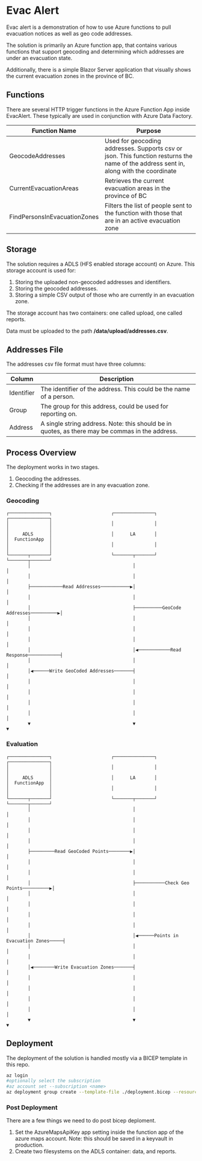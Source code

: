 # Evac Alert

Evac alert is a demonstration of how to use Azure functions to pull 
evacuation notices as well as geo code addresses. 

The solution is primarily an Azure function app, that contains various functions that support geocoding and determining which addresses are under an evacuation state. 

Additionally, there is a simple Blazor Server application that visually shows the current evacuation zones in the province of BC. 

## Functions

There are several HTTP trigger functions in the Azure Function App inside EvacAlert.  These typically are used in conjunction with Azure Data Factory.

| Function Name | Purpose |
|---------------|---------|
| GeocodeAddresses | Used for geocoding addresses.  Supports csv or json. This function resturns the name of the address sent in, along with the coordinate |
| CurrentEvacuationAreas | Retrieves the current evacuation areas in the province of BC |
| FindPersonsInEvacuationZones | Filters the list of people sent to the function with those that are in an active evacuation zone |

## Storage

The solution requires a ADLS (HFS enabled storage account) on Azure.  This storage account is used for: 

1. Storing the uploaded non-geocoded addresses and identifiers.
2. Storing the geocoded addresses.
3. Storing a simple CSV output of those who are currently in an evacuation zone.

The storage account has two containers: one called upload, one called reports. 

Data must be uploaded to the path **/data/upload/addresses.csv**.  

## Addresses File

The addresses csv file format must have three columns:

| Column | Description |
|--------|-------------|
| Identifier | The identifier of the address.  This could be the name of a person. |
| Group | The group for this address, could be used for reporting on. |
| Address | A single string address.  Note: this should be in quotes, as there may be commas in the address. |


## Process Overview

The deployment works in two stages. 

1. Geocoding the addresses. 
2. Checking if the addresses are in any evacuation zone. 

### Geocoding
```
┌───────────────┐                      ┌───────────────┐                      ┌───────────────┐
│               │                      │               │                      │               │
│     ADLS      │                      │      LA       │                      │  FunctionApp  │
│               │                      │               │                      │               │
└───────┬───────┘                      └───────┬───────┘                      └───────┬───────┘
        │                                      │                                      │        
        │                                      │                                      │        
        ├────────────Read Addresses───────────▶│                                      │        
        │                                      │                                      │        
        │                                      ├──────────GeoCode Addresses──────────▶│        
        │                                      │                                      │        
        │                                      │                                      │        
        │                                      │                                      │        
        │                                      │◀────────────Read Response────────────┤        
        │                                      │                                      │        
        │◀──────Write GeoCoded Addresses───────┤                                      │        
        │                                      │                                      │        
        │                                      │                                      │        
        │                                      │                                      │        
        │                                      │                                      │        
        ▼                                      ▼                                      ▼        
```

### Evaluation

```
┌───────────────┐                      ┌───────────────┐                      ┌───────────────┐
│               │                      │               │                      │               │
│     ADLS      │                      │      LA       │                      │  FunctionApp  │
│               │                      │               │                      │               │
└───────┬───────┘                      └───────┬───────┘                      └───────┬───────┘
        │                                      │                                      │        
        │                                      │                                      │        
        │                                      │                                      │        
        │                                      │                                      │        
        ├─────────Read GeoCoded Points────────▶│                                      │        
        │                                      │                                      │        
        │                                      │                                      │        
        │                                      ├───────────Check Geo Points──────────▶│        
        │                                      │                                      │        
        │                                      │                                      │        
        │                                      │                                      │        
        │                                      │                                      │        
        │                                      │◀──────Points in Evacuation Zones─────┤        
        │                                      │                                      │        
        │                                      │                                      │        
        │◀────────Write Evacuation Zones───────┤                                      │        
        │                                      │                                      │        
        │                                      │                                      │        
        │                                      │                                      │        
        │                                      │                                      │          
        ▼                                      ▼                                      ▼        
```

## Deployment

The deployment of the solution is handled mostly via a BICEP template in this repo. 

```bash
az login
#optionally select the subscription
#az account set --subscription <name>
az deployment group create --template-file ./deployment.bicep --resource-group '<resoucegroupname>' --parameters companyident=<companyident> environment=test --confirm-with-what-if
```

### Post Deployment

There are a few things we need to do post bicep deploment. 

1. Set the AzureMapsApiKey app setting inside the function app of the azure maps account.  Note: this should be saved in a keyvault in production.
2. Create two filesystems on the ADLS container: data, and reports.